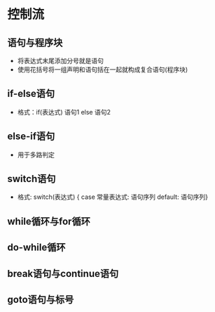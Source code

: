 # 控制流
## 语句与程序块
- 将表达式末尾添加分号就是语句
- 使用花括号将一组声明和语句括在一起就构成复合语句(程序块)
## if-else语句
- 格式：if(表达式) 语句1 else 语句2
## else-if语句
- 用于多路判定
## switch语句
- 格式: switch(表达式) { case 常量表达式: 语句序列  default: 语句序列} 
## while循环与for循环
## do-while循环
## break语句与continue语句
## goto语句与标号